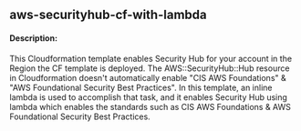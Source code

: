 ## aws-securityhub-cf-with-lambda

#### Description:  
<p> This Cloudformation template enables Security Hub for your account in the Region the CF template is deployed.
The AWS::SecurityHub::Hub resource in Cloudformation doesn't automatically enable "CIS AWS Foundations" & "AWS Foundational Security Best Practices".
In this template, an inline lambda is used to accomplish that task, and it enables Security Hub using lambda which enables the standards such as CIS AWS Foundations & AWS Foundational Security Best Practices. </p>

